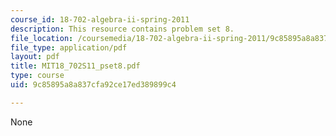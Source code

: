 ```yaml
---
course_id: 18-702-algebra-ii-spring-2011
description: This resource contains problem set 8.
file_location: /coursemedia/18-702-algebra-ii-spring-2011/9c85895a8a837cfa92ce17ed389899c4_MIT18_702S11_pset8.pdf
file_type: application/pdf
layout: pdf
title: MIT18_702S11_pset8.pdf
type: course
uid: 9c85895a8a837cfa92ce17ed389899c4

---
```

None